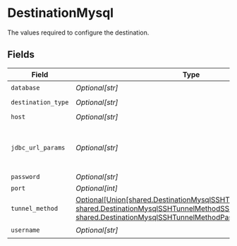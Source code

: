# DestinationMysql

The values required to configure the destination.


## Fields

| Field                                                                                                                                                                                                                                                   | Type                                                                                                                                                                                                                                                    | Required                                                                                                                                                                                                                                                | Description                                                                                                                                                                                                                                             | Example                                                                                                                                                                                                                                                 |
| ------------------------------------------------------------------------------------------------------------------------------------------------------------------------------------------------------------------------------------------------------- | ------------------------------------------------------------------------------------------------------------------------------------------------------------------------------------------------------------------------------------------------------- | ------------------------------------------------------------------------------------------------------------------------------------------------------------------------------------------------------------------------------------------------------- | ------------------------------------------------------------------------------------------------------------------------------------------------------------------------------------------------------------------------------------------------------- | ------------------------------------------------------------------------------------------------------------------------------------------------------------------------------------------------------------------------------------------------------- |
| `database`                                                                                                                                                                                                                                              | *Optional[str]*                                                                                                                                                                                                                                         | :heavy_check_mark:                                                                                                                                                                                                                                      | Name of the database.                                                                                                                                                                                                                                   |                                                                                                                                                                                                                                                         |
| `destination_type`                                                                                                                                                                                                                                      | *Optional[str]*                                                                                                                                                                                                                                         | :heavy_check_mark:                                                                                                                                                                                                                                      | N/A                                                                                                                                                                                                                                                     |                                                                                                                                                                                                                                                         |
| `host`                                                                                                                                                                                                                                                  | *Optional[str]*                                                                                                                                                                                                                                         | :heavy_check_mark:                                                                                                                                                                                                                                      | Hostname of the database.                                                                                                                                                                                                                               |                                                                                                                                                                                                                                                         |
| `jdbc_url_params`                                                                                                                                                                                                                                       | *Optional[str]*                                                                                                                                                                                                                                         | :heavy_minus_sign:                                                                                                                                                                                                                                      | Additional properties to pass to the JDBC URL string when connecting to the database formatted as 'key=value' pairs separated by the symbol '&'. (example: key1=value1&key2=value2&key3=value3).                                                        |                                                                                                                                                                                                                                                         |
| `password`                                                                                                                                                                                                                                              | *Optional[str]*                                                                                                                                                                                                                                         | :heavy_minus_sign:                                                                                                                                                                                                                                      | Password associated with the username.                                                                                                                                                                                                                  |                                                                                                                                                                                                                                                         |
| `port`                                                                                                                                                                                                                                                  | *Optional[int]*                                                                                                                                                                                                                                         | :heavy_minus_sign:                                                                                                                                                                                                                                      | Port of the database.                                                                                                                                                                                                                                   | 3306                                                                                                                                                                                                                                                    |
| `tunnel_method`                                                                                                                                                                                                                                         | [Optional[Union[shared.DestinationMysqlSSHTunnelMethodNoTunnel, shared.DestinationMysqlSSHTunnelMethodSSHKeyAuthentication, shared.DestinationMysqlSSHTunnelMethodPasswordAuthentication]]](undefined/models/shared/destinationmysqlsshtunnelmethod.md) | :heavy_minus_sign:                                                                                                                                                                                                                                      | Whether to initiate an SSH tunnel before connecting to the database, and if so, which kind of authentication to use.                                                                                                                                    |                                                                                                                                                                                                                                                         |
| `username`                                                                                                                                                                                                                                              | *Optional[str]*                                                                                                                                                                                                                                         | :heavy_check_mark:                                                                                                                                                                                                                                      | Username to use to access the database.                                                                                                                                                                                                                 |                                                                                                                                                                                                                                                         |